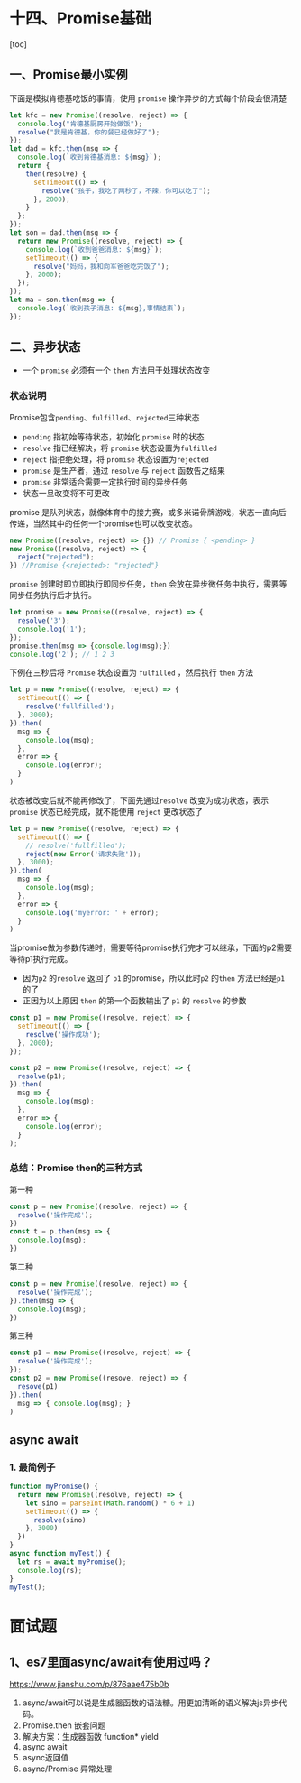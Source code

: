 # 十四、Promise基础

[toc]

## 一、Promise最小实例

下面是模拟肯德基吃饭的事情，使用 `promise` 操作异步的方式每个阶段会很清楚

```javascript
let kfc = new Promise((resolve, reject) => {
  console.log("肯德基厨房开始做饭");
  resolve("我是肯德基，你的餐已经做好了");
});
let dad = kfc.then(msg => {
  console.log(`收到肯德基消息: ${msg}`);
  return {
    then(resolve) {
      setTimeout(() => {
        resolve("孩子，我吃了两秒了，不辣，你可以吃了");
      }, 2000);
    }
  };
});
let son = dad.then(msg => {
  return new Promise((resolve, reject) => {
    console.log(`收到爸爸消息: ${msg}`);
    setTimeout(() => {
      resolve("妈妈，我和向军爸爸吃完饭了");
    }, 2000);
  });
});
let ma = son.then(msg => {
  console.log(`收到孩子消息: ${msg},事情结束`);
});
```

## 二、异步状态

- 一个 `promise` 必须有一个 `then` 方法用于处理状态改变

### 状态说明

Promise包含`pending`、`fulfilled`、`rejected`三种状态

- `pending` 指初始等待状态，初始化 `promise` 时的状态
- `resolve` 指已经解决，将 `promise` 状态设置为`fulfilled`
- `reject` 指拒绝处理，将 `promise` 状态设置为`rejected`
- `promise` 是生产者，通过 `resolve` 与 `reject` 函数告之结果
- `promise` 非常适合需要一定执行时间的异步任务
- 状态一旦改变将不可更改

promise 是队列状态，就像体育中的接力赛，或多米诺骨牌游戏，状态一直向后传递，当然其中的任何一个promise也可以改变状态。

```javascript
new Promise((resolve, reject) => {}) // Promise { <pending> }
new Promise((resolve, reject) => {
  reject("rejected");
}) //Promise {<rejected>: "rejected"}
```

`promise` 创建时即立即执行即同步任务，`then` 会放在异步微任务中执行，需要等同步任务执行后才执行。

```javascript
let promise = new Promise((resolve, reject) => {
  resolve('3');
  console.log('1');
});
promise.then(msg => {console.log(msg);})
console.log('2'); // 1 2 3
```

下例在三秒后将 `Promise` 状态设置为 `fulfilled` ，然后执行 `then` 方法

```javascript
let p = new Promise((resolve, reject) => {
  setTimeout(() => {
    resolve('fullfilled');
  }, 3000);
}).then(
  msg => {
    console.log(msg);
  },
  error => {
    console.log(error);
  }
)
```

状态被改变后就不能再修改了，下面先通过`resolve` 改变为成功状态，表示`promise` 状态已经完成，就不能使用 `reject` 更改状态了

```javascript
let p = new Promise((resolve, reject) => {
  setTimeout(() => {
    // resolve('fullfilled');
    reject(new Error('请求失败'));
  }, 3000);
}).then(
  msg => {
    console.log(msg);
  },
  error => {
    console.log('myerror: ' + error);
  }
)
```

当promise做为参数传递时，需要等待promise执行完才可以继承，下面的p2需要等待p1执行完成。

- 因为`p2` 的`resolve` 返回了 `p1` 的promise，所以此时`p2` 的`then` 方法已经是`p1` 的了
- 正因为以上原因 `then` 的第一个函数输出了 `p1` 的 `resolve` 的参数

```javascript
const p1 = new Promise((resolve, reject) => {
  setTimeout(() => {
    resolve('操作成功');
  }, 2000);
});

const p2 = new Promise((resolve, reject) => {
  resolve(p1);
}).then(
  msg => {
    console.log(msg);
  },
  error => {
    console.log(error);
  }
);
```

### 总结：Promise then的三种方式

第一种

```javascript
const p = new Promise((resolve, reject) => {
  resolve('操作完成');
})
const t = p.then(msg => {
  console.log(msg);
})
```

第二种

```javascript
const p = new Promise((resolve, reject) => {
  resolve('操作完成');
}).then(msg => {
  console.log(msg);
})
```

第三种

```javascript
const p1 = new Promise((resolve, reject) => {
  resolve('操作完成');
});
const p2 = new Promise((resove, reject) => {
  resove(p1)
}).then(
  msg => { console.log(msg); }
)
```

## async await

### 1. 最简例子

````javascript
function myPromise() {
  return new Promise((resolve, reject) => {
    let sino = parseInt(Math.random() * 6 + 1)
    setTimeout(() => {
      resolve(sino)
    }, 3000)
  })
}
async function myTest() {
  let rs = await myPromise();
  console.log(rs);
}
myTest();
````

# 面试题

## 1、es7里面async/await有使用过吗？

https://www.jianshu.com/p/876aae475b0b

1. async/await可以说是生成器函数的语法糖。用更加清晰的语义解决js异步代码。
2. Promise.then 嵌套问题
3. 解决方案：生成器函数 function* yield
4. async await
5. async返回值
6. async/Promise 异常处理
